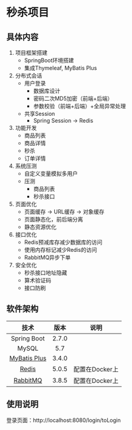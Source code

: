 # 秒杀项目

## 具体内容

1. 项目框架搭建
   - SpringBoot环境搭建
   - 集成Thymeleaf, MyBatis Plus
2. 分布式会话
   - 用户登录
      - 数据库设计
      - 密码二次MD5加密（前端+后端）
      - 参数校验（前端+后端）+全局异常处理
   - 共享Session
      - Spring Session -> Redis
3. 功能开发
   - 商品列表
   - 商品详情
   - 秒杀
   - 订单详情
4. 系统压测
   - 自定义变量模拟多用户
   - 压测
      - 商品列表
      - 秒杀接口
5. 页面优化
   - 页面缓存 -> URL缓存 -> 对象缓存
   - 页面静态化，前后端分离
   - 静态资源优化
6. 接口优化
   - Redis预减库存减少数据库的访问
   - 使用内存标记减少Redis的访问
   - RabbitMQ异步下单
7. 安全优化
   - 秒杀接口地址隐藏
   - 算术验证码
   - 接口防刷

## 软件架构

|                         技术                          | 版本  |      说明      |
| :---------------------------------------------------: | :---: | :------------: |
|                      Spring Boot                      | 2.7.0 |                |
|                         MySQL                         |  5.7  |                |
| [MyBatis Plus](https://github.com/baomidou/generator) | 3.4.0 |                |
|              [Redis](https://redis.io/)               | 5.0.5 | 配置在Docker上 |
|         [RabbitMQ](https://www.rabbitmq.com/)         | 3.8.5 | 配置在Docker上 |



## 使用说明

登录页面：http://localhost:8080/login/toLogin
